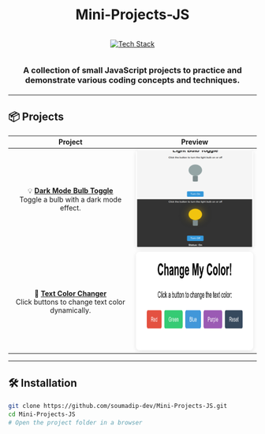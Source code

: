 <h1 align="center">
  <br>
  Mini-Projects-JS
  <br>
</h1>

<div align="center">
  <a href="https://github.com/kavindu-dilshan">
    <img src="https://skillicons.dev/icons?i=html,css,js,tailwind,vscode,github" alt="Tech Stack" width="300" style="padding: 15px 0">
  </a>
</div>

<h3 align="center" style="margin: 20px 0">
  A collection of small JavaScript projects to practice and demonstrate various coding concepts and techniques.
</h3>

---

## 📦 Projects

<div align="center">

|       Project        |                     Preview                     |
|:--------------------:|:-----------------------------------------------:|
| 💡 **[Dark Mode Bulb Toggle](https://github.com/soumadip-dev/Mini-Projects-JS/tree/main/DarkMode_Bulb_Toggle)**<br>Toggle a bulb with a dark mode effect. | <div align="center"><img src="https://github.com/soumadip-dev/Mini-Projects-JS/blob/main/DarkMode_Bulb_Toggle/SS_DarkMode_Bulb.jpg" width="320" height="200" style="border-radius: 8px; box-shadow: 0 2px 8px rgba(0,0,0,0.1)"></div> |
| 🎨 **[Text Color Changer](https://github.com/soumadip-dev/Mini-Projects-JS/tree/main/Text_Color_Changer)**<br>Click buttons to change text color dynamically. | <div align="center"><img src="https://github.com/soumadip-dev/Mini-Projects-JS/blob/main/Text_Color_Changer/SS_Text_Color_Changer.png" width="320" height="200" style="border-radius: 8px; box-shadow: 0 2px 8px rgba(0,0,0,0.1)"></div> |

</div>

---

## 🛠️ Installation
```bash
git clone https://github.com/soumadip-dev/Mini-Projects-JS.git
cd Mini-Projects-JS
# Open the project folder in a browser
